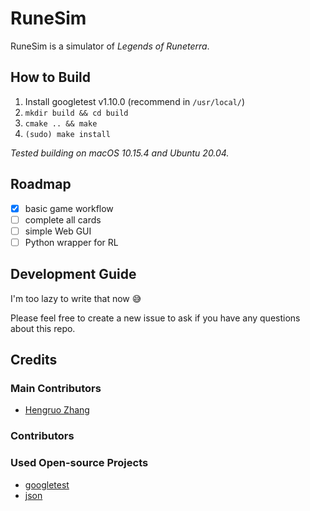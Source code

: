 # RuneSim

RuneSim is a simulator of *Legends of Runeterra*.

## How to Build
1. Install googletest v1.10.0 (recommend in `/usr/local/`)
2. `mkdir build && cd build`
3. `cmake .. && make`
4. `(sudo) make install`

*Tested building on macOS 10.15.4 and Ubuntu 20.04.*

## Roadmap
- [x] basic game workflow 
- [ ] complete all cards
- [ ] simple Web GUI
- [ ] Python wrapper for RL

## Development Guide
I'm too lazy to write that now 😅

Please feel free to create a new issue to ask 
if you have any questions about this repo.

## Credits
### Main Contributors
- [Hengruo Zhang](https://github.com/hengruo)

### Contributors

### Used Open-source Projects
- [googletest](https://github.com/google/googletest)
- [json](https://github.com/nlohmann/json)
